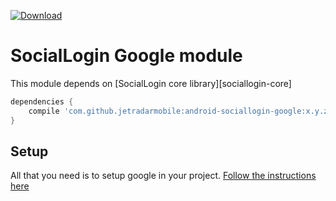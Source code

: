 [ ![Download](https://api.bintray.com/packages/jetradar/maven/android-sociallogin-google/images/download.svg) ](https://bintray.com/jetradar/maven/android-sociallogin-google/_latestVersion)

# SocialLogin Google module

This module depends on [SocialLogin core library][sociallogin-core]

```Groovy
dependencies {
    compile 'com.github.jetradarmobile:android-sociallogin-google:x.y.z'
}
```

## Setup

All that you need is to setup google in your project.  [Follow the instructions here][google-instructions]

[google-instructions]: https://developers.google.com/identity/sign-in/android/start-integrating
